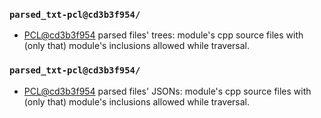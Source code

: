 ### `parsed_txt-pcl@cd3b3f954/`
- [PCL@cd3b3f954](https://github.com/PointCloudLibrary/pcl/commit/cd3b3f95441746ce5c7ce1116768d2ee6b40d996) parsed files' trees: module's cpp source files with (only that) module's inclusions allowed while traversal.

### `parsed_txt-pcl@cd3b3f954/`
- [PCL@cd3b3f954](https://github.com/PointCloudLibrary/pcl/commit/cd3b3f95441746ce5c7ce1116768d2ee6b40d996) parsed files' JSONs: module's cpp source files with (only that) module's inclusions allowed while traversal.
